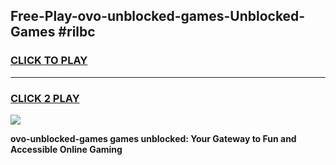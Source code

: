 
## Free-Play-ovo-unblocked-games-Unblocked-Games #rilbc
<h3>
<a href="https://news.freeplayer.one?title=ovo-unblocked-games&ref=8M">CLICK TO PLAY</a></h3>
<hr>

<h3>
<a href="https://news.freeplayer.one?title=ovo-unblocked-games&ref=8M">CLICK 2 PLAY</a>
  
</h3>

<a href="https://news.freeplayer.one?title=ovo-unblocked-games&ref=8M"><img src="https://clearcache.store/games.png"></a>


**ovo-unblocked-games games unblocked: Your Gateway to Fun and Accessible Online Gaming**

